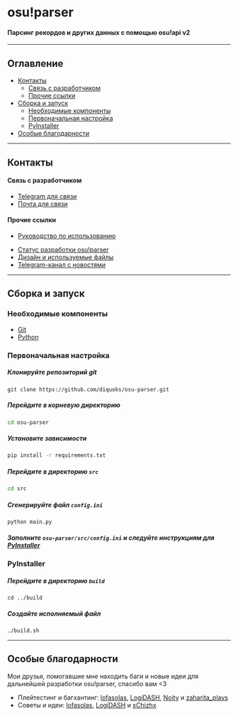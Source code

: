 ﻿# osu!parser

#### Парсинг рекордов и других данных с помощью osu!api v2

---

## Оглавление

- [Контакты](#контакты)
    - [Связь с разработчиком](#связь-с-разработчиком)
    - [Прочие ссылки](#прочие-ссылки)
- [Сборка и запуск](#сборка-и-запуск)
    - [Необходимые компоненты](#необходимые-компоненты)
    - [Первоначальная настройка](#первоначальная-настройка)
    - [PyInstaller](#pyinstaller)
- [Особые благодарности](#особые-благодарности)

---

## Контакты

#### Связь с разработчиком

- [Telegram для связи](https://t.me/diquoks)
- [Почта для связи](mailto:diquoks@yandex.ru)

#### Прочие ссылки

* [Руководство по использованию](GUIDE.md)

- [Статус разработки osu!parser](https://www.icloud.com/notes/0e0fiDVkllQ3CZ8kn6tbdpLnw)
- [Дизайн и используемые файлы](https://www.figma.com/community/file/1473682127614150983)
- [Telegram-канал с новостями](https://t.me/diquoks_channel)

---

## Сборка и запуск

### Необходимые компоненты

- [Git](https://git-scm.com/downloads)
- [Python](https://www.python.org/downloads)

### Первоначальная настройка

##### Клонируйте репозиторий git

```shell
git clone https://github.com/diquoks/osu-parser.git
```

##### Перейдите в корневую директорию

```bash
cd osu-parser
```

##### Установите зависимости

```bash
pip install -r requirements.txt
```

##### Перейдите в директорию `src`

```bash
cd src
```

##### Сгенерируйте файл `config.ini`

```shell
python main.py
```

##### Заполните `osu-parser/src/config.ini` и следуйте инструкциям для [PyInstaller](#pyinstaller)

### PyInstaller

##### Перейдите в директорию `build`

```shell
cd ../build
```

##### Создайте исполняемый файл

```shell
./build.sh
```

---

## Особые благодарности

Мои друзья, помогавшие мне находить баги и новые идеи для дальнейшей разработки osu!parser, спасибо вам <3

- Плейтестинг и багхантинг: [lofasolas](https://osu.ppy.sh/users/31543047), [LogiDASH](https://osu.ppy.sh/users/10335625), [Noity](https://osu.ppy.sh/users/34986222) и [zaharita_plays](https://osu.ppy.sh/users/33283996)
- Советы и идеи: [lofasolas](https://osu.ppy.sh/users/31543047), [LogiDASH](https://osu.ppy.sh/users/10335625) и [xChizhx](https://github.com/xchizhx)
